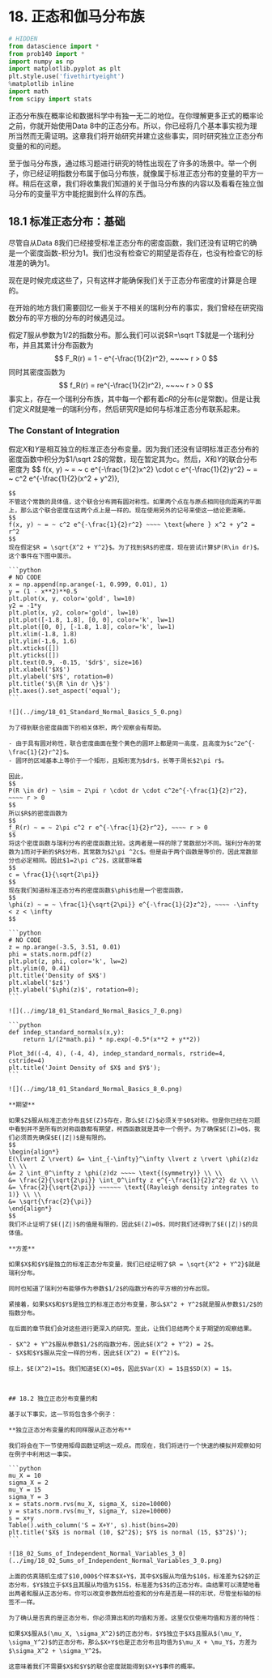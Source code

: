 # 18. 正态和伽马分布族

```python
# HIDDEN
from datascience import *
from prob140 import *
import numpy as np
import matplotlib.pyplot as plt
plt.style.use('fivethirtyeight')
%matplotlib inline
import math
from scipy import stats
```

正态分布族在概率论和数据科学中有独一无二的地位。在你理解更多正式的概率论之前，你就开始使用Data 8中的正态分布。所以，你已经将几个基本事实视为理所当然而无需证明。这章我们将开始研究并建立这些事实，同时研究独立正态分布变量的和的问题。

至于伽马分布族，通过练习题进行研究的特性出现在了许多的场景中。举一个例子，你已经证明指数分布属于伽马分布族，就像属于标准正态分布的变量的平方一样。稍后在这章，我们将收集我们知道的关于伽马分布族的内容以及看看在独立伽马分布的变量平方中能挖掘到什么样的东西。

## 18.1 标准正态分布：基础

尽管自从Data 8我们已经接受标准正态分布的密度函数，我们还没有证明它的确是一个密度函数-积分为1。我们也没有检查它的期望是否存在，也没有检查它的标准差的确为1。

现在是时候完成这些了，只有这样才能确保我们关于正态分布密度的计算是合理的。

在开始的地方我们需要回忆一些关于不相关的瑞利分布的事实，我们曾经在研究指数分布的平方根的分布的时候遇见过。

假定$T$服从参数为$1/2$的指数分布。那么我们可以说$R=\sqrt T$就是一个瑞利分布，并且其累计分布函数为
$$
F_R(r) = 1 - e^{-\frac{1}{2}r^2}, ~~~~ r > 0
$$
同时其密度函数为
$$
f_R(r) = re^{-\frac{1}{2}r^2}, ~~~~ r > 0
$$
事实上，存在一个瑞利分布族，其中每一个都有着$cR$的分布($c$是常数)。但是让我们定义$R$就是唯一的瑞利分布，然后研究$R$是如何与标准正态分布联系起来。

### The Constant of Integration

假定$X$和$Y$是相互独立的标准正态分布变量。因为我们还没有证明标准正态分布的密度函数中积分为$1/\sqrt 2$的常数，现在暂定其为$c$。然后，$X$和$Y$的联合分布密度为
$$
f(x, y) ~ = ~ c e^{-\frac{1}{2}x^2} \cdot c e^{-\frac{1}{2}y^2} 
~ = ~ c^2 e^{-\frac{1}{2}(x^2 + y^2)},
~~~~ -\infty < x, y < \infty
$$
不管这个常数的具体值，这个联合分布拥有圆对称性。如果两个点在与原点相同径向距离的平面上，那么这个联合密度在这两个点上是一样的。现在使用另外的记号来使这一结论更清晰。
$$
f(x, y) ~ = ~ c^2 e^{-\frac{1}{2}r^2} ~~~~ \text{where } x^2 + y^2 = r^2
$$
现在假定$R = \sqrt{X^2 + Y^2}$。为了找到$R$的密度，现在尝试计算$P(R\in dr)$。这个事件在下图中展示。

```python
# NO CODE
x = np.append(np.arange(-1, 0.999, 0.01), 1)
y = (1 - x**2)**0.5
plt.plot(x, y, color='gold', lw=10)
y2 = -1*y
plt.plot(x, y2, color='gold', lw=10)
plt.plot([-1.8, 1.8], [0, 0], color='k', lw=1)
plt.plot([0, 0], [-1.8, 1.8], color='k', lw=1)
plt.xlim(-1.8, 1.8)
plt.ylim(-1.6, 1.6)
plt.xticks([])
plt.yticks([])
plt.text(0.9, -0.15, '$dr$', size=16)
plt.xlabel('$X$')
plt.ylabel('$Y$', rotation=0)
plt.title('$\{R \in dr \}$')
plt.axes().set_aspect('equal');
```

![](../img/18_01_Standard_Normal_Basics_5_0.png)

为了得到联合密度曲面下的相关体积，两个观察会有帮助。

- 由于具有圆对称性，联合密度曲面在整个黄色的圆环上都是同一高度，且高度为$c^2e^{-\frac{1}{2}r^2}$。
- 圆环的区域基本上等价于一个矩形，且矩形宽为$dr$，长等于周长$2\pi r$。

因此，
$$
P(R \in dr) ~ \sim ~ 2\pi r \cdot dr \cdot c^2e^{-\frac{1}{2}r^2}, ~~~~ r > 0
$$
所以$R$的密度函数为
$$
f_R(r) ~ = ~ 2\pi c^2 r e^{-\frac{1}{2}r^2}, ~~~~ r > 0
$$
将这个密度函数与瑞利分布的密度函数比较。这两者是一样的除了常数部分不同。瑞利分布的常数为1而对于新的$R$分布，其常数为$2\pi ^2c$。但是由于两个函数是等价的，因此常数部分也必定相同。因此$1=2\pi c^2$，这就意味着
$$
c = \frac{1}{\sqrt{2\pi}}
$$
现在我们知道标准正态分布的密度函数$\phi$也是一个密度函数，
$$
\phi(z) ~ = ~ \frac{1}{\sqrt{2\pi}} e^{-\frac{1}{2}z^2}, ~~~~ -\infty < z < \infty
$$

```python
# NO CODE
z = np.arange(-3.5, 3.51, 0.01)
phi = stats.norm.pdf(z)
plt.plot(z, phi, color='k', lw=2)
plt.ylim(0, 0.41)
plt.title('Density of $X$')
plt.xlabel('$z$')
plt.ylabel('$\phi(z)$', rotation=0);
```

![](../img/18_01_Standard_Normal_Basics_7_0.png)

```python
def indep_standard_normals(x,y):
    return 1/(2*math.pi) * np.exp(-0.5*(x**2 + y**2))

Plot_3d((-4, 4), (-4, 4), indep_standard_normals, rstride=4, cstride=4)
plt.title('Joint Density of $X$ and $Y$');
```

![](../img/18_01_Standard_Normal_Basics_8_0.png)

**期望**

如果$Z$服从标准正态分布且$E(Z)$存在，那么$E(Z)$必须关于$0$对称。但是你已经在习题中看到并不是所有的对称函数都有期望，柯西函数就是其中一个例子。为了确保$E(Z)=0$，我们必须首先确保$E(|Z|)$是有限的。
$$
\begin{align*}
E(\lvert Z \rvert) &= \int_{-\infty}^\infty \lvert z \rvert \phi(z)dz \\ \\
&= 2 \int_0^\infty z \phi(z)dz ~~~~ \text{(symmetry)} \\ \\
&= \frac{2}{\sqrt{2\pi}} \int_0^\infty z e^{-\frac{1}{2}z^2} dz \\ \\
&= \frac{2}{\sqrt{2\pi}} ~~~~~~ \text{(Rayleigh density integrates to 1)} \\ \\
&= \sqrt{\frac{2}{\pi}}
\end{align*}
$$
我们不止证明了$E(|Z|)$的值是有限的，因此$E(Z)=0$，同时我们还得到了$E(|Z|)$的具体值。

**方差**

如果$X$和$Y$是独立的标准正态分布变量，我们已经证明了$R = \sqrt{X^2 + Y^2}$就是瑞利分布。

同时也知道了瑞利分布能够作为参数$1/2$的指数分布的平方根的分布出现。

紧接着，如果$X$和$Y$是独立的标准正态分布变量，那么$X^2 + Y^2$就是服从参数$1/2$的指数分布。

在后面的章节我们会对这些进行更深入的研究。至此，让我们总结两个关于期望的观察结果。

- $X^2 + Y^2$服从参数$1/2$的指数分布，因此$E(X^2 + Y^2) = 2$。
- $X$和$Y$服从完全一样的分布，因此$E(X^2) = E(Y^2)$。

综上，$E(X^2)=1$。我们知道$E(X)=0$，因此$Var(X) = 1$且$SD(X) = 1$。



## 18.2 独立正态分布变量的和

基于以下事实，这一节将包含多个例子：

**独立正态分布变量的和同样服从正态分布**

我们将会在下一节使用矩母函数证明这一观点。而现在，我们将进行一个快速的模拟并观察如何在例子中利用这一事实。

```python
mu_X = 10
sigma_X = 2
mu_Y = 15
sigma_Y = 3
x = stats.norm.rvs(mu_X, sigma_X, size=10000)
y = stats.norm.rvs(mu_Y, sigma_Y, size=10000)
s = x+y
Table().with_column('S = X+Y', s).hist(bins=20)
plt.title('$X$ is normal (10, $2^2$); $Y$ is normal (15, $3^2$)');
```

![18_02_Sums_of_Independent_Normal_Variables_3_0](../img/18_02_Sums_of_Independent_Normal_Variables_3_0.png)

上面的仿真随机生成了$10,000$个样本$X+Y$，其中$X$服从均值为$10$，标准差为$2$的正态分布，$Y$独立于$X$且其服从均值为$15$，标准差为$3$的正态分布。由结果可以清楚地看出两者和服从正态分布。你可以改变参数然后检查和的分布是否是一样的形状，尽管坐标轴的标签不一样。

为了确认是否真的是正态分布，你必须算出和的均值和方差。这里仅仅使用均值和方差的特性：

如果$X$服从$(\mu_X, \sigma_X^2)$的正态分布，$Y$独立于$X$且服从$(\mu_Y, \sigma_Y^2)$的正态分布，那么$X+Y$也是正态分布且均值为$\mu_X + \mu_Y$，方差为$\sigma_X^2 + \sigma_Y^2$。

这意味着我们不需要$X$和$Y$的联合密度就能得到$X+Y$事件的概率。